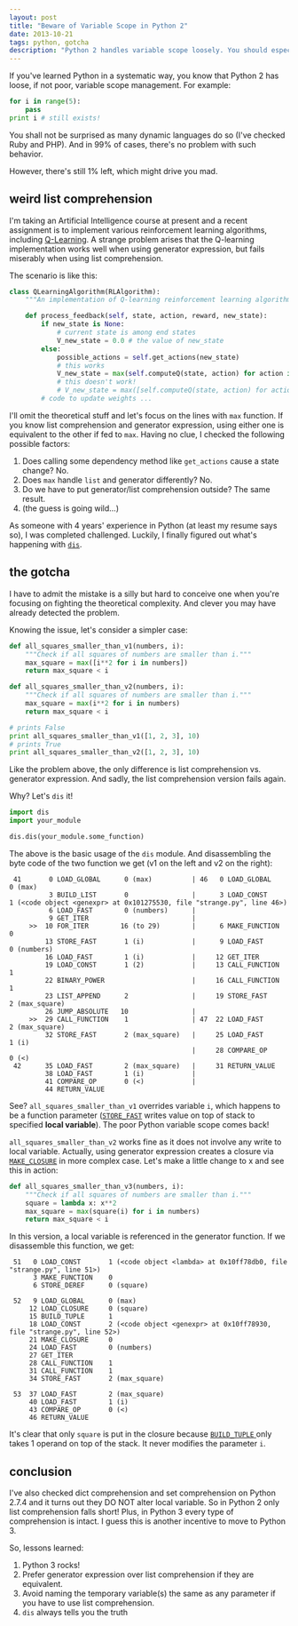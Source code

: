 ```yaml
---
layout: post
title: "Beware of Variable Scope in Python 2"
date: 2013-10-21
tags: python, gotcha
description: "Python 2 handles variable scope loosely. You should especially pay attention of temporary variables in list comprehension."
---
```


If you've learned Python in a systematic way, you know that Python 2 has loose, if not poor, variable scope management. For example:

```python
for i in range(5):
    pass
print i # still exists!
```

You shall not be surprised as many dynamic languages do so (I've checked Ruby and PHP). And in 99% of cases, there's no problem with such behavior.

However, there's still 1% left, which might drive you mad.

## weird list comprehension

I'm taking an Artificial Intelligence course at present and a recent assignment is to implement various reinforcement learning algorithms, including [Q-Learning](http://en.wikipedia.org/wiki/Q_learning). A strange problem arises that the Q-learning implementation works well when using generator expression, but fails miserably when using list comprehension.

The scenario is like this:

```python
class QLearningAlgorithm(RLAlgorithm):
    """An implementation of Q-learning reinforcement learning algorithm."""

    def process_feedback(self, state, action, reward, new_state):
        if new_state is None:
            # current state is among end states
            V_new_state = 0.0 # the value of new_state
        else:
            possible_actions = self.get_actions(new_state)
            # this works
            V_new_state = max(self.computeQ(state, action) for action in possible_actions)
            # this doesn't work!
            # V_new_state = max([self.computeQ(state, action) for action in possible_actions])
        # code to update weights ...
```

I'll omit the theoretical stuff and let's focus on the lines with `max` function. If you know list comprehension and generator expression, using either one is equivalent to the other if fed to `max`. Having no clue, I checked the following possible factors:

1. Does calling some dependency method like `get_actions` cause a state change? No.
2. Does `max` handle `list` and generator differently? No.
3. Do we have to put generator/list comprehension outside? The same result.
4. (the guess is going wild…)

As someone with 4 years' experience in Python (at least my resume says so), I was completed challenged. Luckily, I finally figured out what's happening with [`dis`](http://docs.python.org/2/library/dis.html).

## the gotcha

I have to admit the mistake is a silly but hard to conceive one when you're focusing on fighting the theoretical complexity. And clever you may have already detected the problem.

Knowing the issue, let's consider a simpler case:

```python
def all_squares_smaller_than_v1(numbers, i):
    """Check if all squares of numbers are smaller than i."""
    max_square = max([i**2 for i in numbers])
    return max_square < i

def all_squares_smaller_than_v2(numbers, i):
    """Check if all squares of numbers are smaller than i."""
    max_square = max(i**2 for i in numbers)
    return max_square < i

# prints False
print all_squares_smaller_than_v1([1, 2, 3], 10)
# prints True
print all_squares_smaller_than_v2([1, 2, 3], 10)
```

Like the problem above, the only difference is list comprehension vs. generator expression. And sadly, the list comprehension version fails again.

Why? Let's `dis` it!

```python
import dis
import your_module

dis.dis(your_module.some_function)
```

The above is the basic usage of the `dis` module. And disassembling the byte code of the two function we get (v1 on the left and v2 on the right):

```
 41       0 LOAD_GLOBAL      0 (max)          | 46   0 LOAD_GLOBAL      0 (max)
          3 BUILD_LIST       0                |      3 LOAD_CONST       1 (<code object <genexpr> at 0x101275530, file "strange.py", line 46>)
          6 LOAD_FAST        0 (numbers)      |
          9 GET_ITER                          |
     >>  10 FOR_ITER        16 (to 29)        |      6 MAKE_FUNCTION    0
         13 STORE_FAST       1 (i)            |      9 LOAD_FAST        0 (numbers)
         16 LOAD_FAST        1 (i)            |     12 GET_ITER
         19 LOAD_CONST       1 (2)            |     13 CALL_FUNCTION    1
         22 BINARY_POWER                      |     16 CALL_FUNCTION    1
         23 LIST_APPEND      2                |     19 STORE_FAST       2 (max_square)
         26 JUMP_ABSOLUTE   10                |
     >>  29 CALL_FUNCTION    1                | 47  22 LOAD_FAST        2 (max_square)
         32 STORE_FAST       2 (max_square)   |     25 LOAD_FAST        1 (i)
                                              |     28 COMPARE_OP       0 (<)
 42      35 LOAD_FAST        2 (max_square)   |     31 RETURN_VALUE
         38 LOAD_FAST        1 (i)            |
         41 COMPARE_OP       0 (<)            |
         44 RETURN_VALUE
```

See? `all_squares_smaller_than_v1` overrides variable `i`, which happens to be a function parameter ([`STORE_FAST`](http://docs.python.org/2/library/dis.html#opcode-STORE_FAST) writes value on top of stack to specified **local variable**). The poor Python variable scope comes back!

`all_squares_smaller_than_v2` works fine as it does not involve any write to local variable. Actually, using generator expression creates a closure via [`MAKE_CLOSURE`](http://docs.python.org/2/library/dis.html#opcode-MAKE_CLOSURE) in more complex case. Let's make a little change to x and see this in action:

```python
def all_squares_smaller_than_v3(numbers, i):
    """Check if all squares of numbers are smaller than i."""
    square = lambda x: x**2
    max_square = max(square(i) for i in numbers)
    return max_square < i
```

In this version, a local variable is referenced in the generator function. If we disassemble this function, we get:

```
 51   0 LOAD_CONST       1 (<code object <lambda> at 0x10ff78db0, file "strange.py", line 51>)
      3 MAKE_FUNCTION    0
      6 STORE_DEREF      0 (square)

 52   9 LOAD_GLOBAL      0 (max)
     12 LOAD_CLOSURE     0 (square)
     15 BUILD_TUPLE      1
     18 LOAD_CONST       2 (<code object <genexpr> at 0x10ff78930, file "strange.py", line 52>)
     21 MAKE_CLOSURE     0
     24 LOAD_FAST        0 (numbers)
     27 GET_ITER
     28 CALL_FUNCTION    1
     31 CALL_FUNCTION    1
     34 STORE_FAST       2 (max_square)

 53  37 LOAD_FAST        2 (max_square)
     40 LOAD_FAST        1 (i)
     43 COMPARE_OP       0 (<)
     46 RETURN_VALUE
```

It's clear that only `square` is put in the closure because [`BUILD_TUPLE` ](http://docs.python.org/2/library/dis.html#opcode-BUILD_TUPLE) only takes 1 operand on top of the stack. It never modifies the parameter `i`.

## conclusion

I've also checked dict comprehension and set comprehension on Python 2.7.4 and it turns out they DO NOT alter local variable. So in Python 2 only list comprehension falls short! Plus, in Python 3 every type of comprehension is intact. I guess this is another incentive to move to Python 3.

So, lessons learned:

1. Python 3 rocks!
2. Prefer generator expression over list comprehension if they are equivalent.
3. Avoid naming the temporary variable(s) the same as any parameter if you have to use list comprehension.
4. `dis` always tells you the truth
